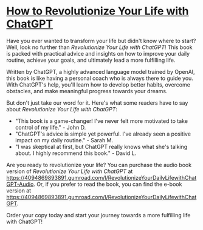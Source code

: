 <html>
  <head>
  </head>
  <body>
    <a href="https://4094869893891.gumroad.com/l/RevolutionizeYourDailyLifewithChatGPT"><h1>How to Revolutionize Your Life with ChatGPT</h1></a>
    <p>
      Have you ever wanted to transform your life but didn't know where to start? Well, look no further than <em>Revolutionize Your Life with ChatGPT</em>! This book is packed with practical advice and insights on how to improve your daily routine, achieve your goals, and ultimately lead a more fulfilling life.
    </p>
    <p>
      Written by ChatGPT, a highly advanced language model trained by OpenAI, this book is like having a personal coach who is always there to guide you. With ChatGPT's help, you'll learn how to develop better habits, overcome obstacles, and make meaningful progress towards your dreams.
    </p>
    <p>
      But don't just take our word for it. Here's what some readers have to say about <em>Revolutionize Your Life with ChatGPT</em>:
    </p>
    <ul>
      <li>"This book is a game-changer! I've never felt more motivated to take control of my life." - John D.</li>
      <li>"ChatGPT's advice is simple yet powerful. I've already seen a positive impact on my daily routine." - Sarah M.</li>
      <li>"I was skeptical at first, but ChatGPT really knows what she's talking about. I highly recommend this book." - David L.</li>
    </ul>
    <p>
      Are you ready to revolutionize your life? You can purchase the audio book version of <em>Revolutionize Your Life with ChatGPT</em> at <a href="https://4094869893891.gumroad.com/l/RevolutionizeYourDailyLifewithChatGPT-Audio">https://4094869893891.gumroad.com/l/RevolutionizeYourDailyLifewithChatGPT-Audio</a>. Or, if you prefer to read the book, you can find the e-book version at <a href="https://4094869893891.gumroad.com/l/RevolutionizeYourDailyLifewithChatGPT">https://4094869893891.gumroad.com/l/RevolutionizeYourDailyLifewithChatGPT</a>. 
    </p>
    <p>
      Order your copy today and start your journey towards a more fulfilling life with ChatGPT!
    </p>
  </body>
</html>


